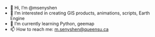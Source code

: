 - 👋 Hi, I’m @msenyshen
- 👀 I’m interested in creating GIS products, animations, scripts, Earth Engine 
- 🌱 I’m currently learning Python, geemap
- 📫 How to reach me: m.senyshen@queensu.ca

<!---
msenyshen/msenyshen is a ✨ special ✨ repository because its `README.md` (this file) appears on your GitHub profile.
You can click the Preview link to take a look at your changes.
--->
